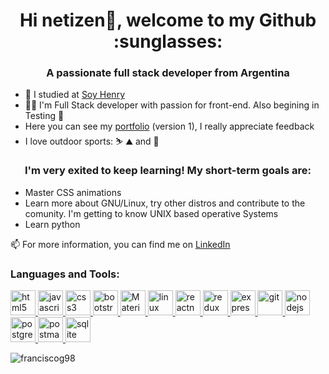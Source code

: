 <h1 align="center">Hi netizen👋, welcome to my Github :sunglasses:</h1>
<h3 align="center">A passionate full stack developer from Argentina</h3>

* 🌱 I studied at [Soy Henry](https://www.soyhenry.com/)
* :technologist: I'm Full Stack developer with passion for front-end. Also begining in Testing 💪
* Here you can see my [portfolio](https://franciscog98.github.io/portfolio/) (version 1), I really appreciate feedback
* I love outdoor sports:  :skier: :mountain: and :climbing:

<h3 align="center">I'm very exited to keep learning! My short-term goals are:</h3>
<ul>
  <li>Master CSS animations</li>
  <li>Learn more about GNU/Linux, try other distros and contribute to the comunity. I'm getting to know UNIX based operative Systems</li>
  <li>Learn python</li>
</ul>


📫 For more information, you can find me on [LinkedIn](https://www.linkedin.com/in/francisco-gonzalez-web-dev/) 

<h3 align="left">Languages and Tools:</h3>
<p align="left">
    <a href="https://www.w3.org/html/" target="_blank">
      <img src="https://www.flaticon.es/svg/vstatic/svg/732/732212.svg?token=exp=1616515360~hmac=71ab501ccc12ad46484a07292bac68f6" alt="html5" width="40" height="40"/>
    </a> 
    <a href="https://developer.mozilla.org/en-US/docs/Web/JavaScript" target="_blank">
     <img src="https://icon-library.com/images/javascript-icon-png/javascript-icon-png-23.jpg" alt="javascript" width="40" height="40"/>
    </a>
    <a href="https://www.w3schools.com/css/" target="_blank">
      <img src="https://cdn4.iconfinder.com/data/icons/iconsimple-programming/512/css-512.png" alt="css3" width="40" height="40"/>
    </a> 
    <a href="https://getbootstrap.com" target="_blank">
      <img src="https://cdn.icon-icons.com/icons2/2415/PNG/512/bootstrap_plain_logo_icon_146619.png" alt="bootstrap" width="40" height="40"/>
    </a>
    <a href="https://material-ui.com/" target="_blank">
      <img src="https://cdn.icon-icons.com/icons2/2248/PNG/512/material_ui_icon_137419.png" alt="MaterialUI" width="40" height="40"/>
    </a> 
    <a href="https://www.linux.org/" target="_blank">
      <img src="https://pics.freeicons.io/uploads/icons/png/3525127881551941184-512.png" alt="linux" width="40" height="40"/>
    </a> 
    <a href="https://reactjs.org/" target="_blank">
      <img src="https://reactnative.dev/img/header_logo.svg" alt="reactnative" width="40" height="40"/>
    </a>
    <a href="https://redux.js.org" target="_blank">
      <img src="https://cdn.icon-icons.com/icons2/2415/PNG/512/redux_original_logo_icon_146365.png" alt="redux" width="40" height="40"/>
    </a> 
    <a href="https://expressjs.com" target="_blank">
       <img src="https://img2.freepng.es/20180614/aut/kisspng-node-js-express-js-javascript-solution-stack-web-a-5b22b9d544a3c5.7437956215290024532812.jpg" alt="express" width="40" height="40"/>
    </a>
    <a href="https://git-scm.com/" target="_blank">
      <img src="https://www.vectorlogo.zone/logos/git-scm/git-scm-icon.svg" alt="git" width="40" height="40"/>
    </a> 
    <a href="https://nodejs.org" target="_blank">
      <img src="https://clipartart.com/images250_/nodejs-icon-clipart-3.png" alt="nodejs" width="40" height="40"/> </a> 
    <a href="https://www.postgresql.org" target="_blank">
      <img src="https://cdn.icon-icons.com/icons2/2415/PNG/512/postgresql_plain_wordmark_logo_icon_146390.png" alt="postgresql" width="40" height="40"/>
    </a> 
    <a href="https://postman.com" target="_blank"> 
      <img src="https://www.vectorlogo.zone/logos/getpostman/getpostman-icon.svg" alt="postman" width="40" height="40"/>
    </a> 
    <a href="https://www.sqlite.org/" target="_blank"> 
      <img src="https://miro.medium.com/max/623/1*X0KStHfY__eO1IN6jaW53Q.jpeg" alt="sqlite" width="40" height="40"/>
    </a>
</p>

<p><img align="center" src="https://github-readme-stats.vercel.app/api/top-langs?username=franciscog98&show_icons=true&locale=en&layout=compact" alt="franciscog98" /></p>
